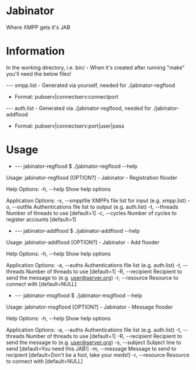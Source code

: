 # Jabinator
Where XMPP gets it's JAB

# Information
In the working directory, i.e. bin/ - When it's created after running "make" you'll need the below files!

--- xmpp.list - Generated via yourself, needed for ./jabinator-regflood

* Format: pubserv|connectserv:connectport

--- auth.list - Generated via ./jabinator-regflood, needed for ./jabinator-addflood

* Format: pubserv|connectserv:port|user|pass

# Usage

* --- jabinator-regflood
$ ./jabinator-regflood --help

Usage:
  jabinator-regflood [OPTION?] - Jabinator - Registration flooder

Help Options:
  -h, --help         Show help options

Application Options:
  -x, --xmppfile     XMPPs file list for input (e.g. xmpp.list)
  -o, --outfile      Authentications file list to output (e.g. auth.list)
  -t, --threads      Number of threads to use [default=1]
  -c, --cycles       Number of cycles to register accounts [default=1]



* --- jabinator-addflood
$ ./jabinator-addflood --help

Usage:
  jabinator-addflood [OPTION?] - Jabinator - Add flooder

Help Options:
  -h, --help          Show help options

Application Options:
  -a, --auths         Authentications file list (e.g. auth.list)
  -t, --threads       Number of threads to use [default=1]
  -R, --recipient     Recipient to send the message to (e.g. user@server.org)
  -r, --resource      Resource to connect with [default=NULL]



* --- jabinator-msgflood
$ ./jabinator-msgflood --help

Usage:
  jabinator-msgflood [OPTION?] - Jabinator - Message flooder

Help Options:
  -h, --help          Show help options

Application Options:
  -a, --auths         Authentications file list (e.g. auth.list)
  -t, --threads       Number of threads to use [default=1]
  -R, --recipient     Recipient to send the message to (e.g. user@server.org)
  -s, --subject       Subject line to send [default=You need this JAB!]
  -m, --message       Message to send to recipient [default=Don't be a fool, take your meds!]
  -r, --resource      Resource to connect with [default=NULL]
